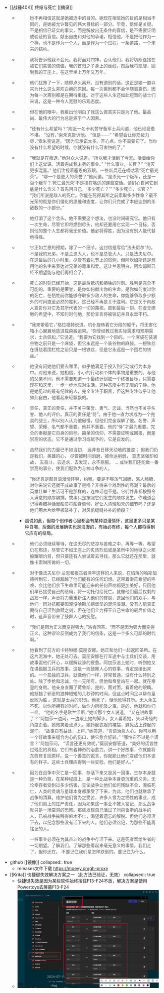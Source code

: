 - [[战锤40K]] 终结与死亡 [[摘录]]
	- > 她不再相信这就是她被选中的目的。她现在相信她的目的是相当不同的，是她被允许瞥见的伟大目标的一部分。毕竟，信仰是关键。不是相信已证实的事实，而是解放出无条件的盲信，是不需要证明或验证的盲信。献出自由和对他的承诺，相信他，不是把他作为一个神，也不是作为一个人，而是作为一个过程，一条道路，一个未来的结构。
	- > 我将告诉他我不会死。我将面对四神，否认他们，我将切断连接在被它们蒙骗的傀儡，我的首归之子身上的丝线，然后我将凯旋，回到我的王座上，在这里坐上万年又万年。
	- > 他们犹豫了一下，随即点头离开。没有道别的话。这正是她一直以来为什么这么喜欢白疤的原因。每一次离别都不会伴随着哀伤，因为每一次离别都是在期待重逢。对于这些人生还如此短暂的战士们来说，这是一种令人宽慰的乐观态度。
	- > 但在他的眼中，我看出他明白了我这么做其实只是为了他。最高尚、最伟大的行为总是源于个人因素。
	- > “还有什么希望吗？”附近一名卡利赞守备军士兵问道，他已经疲惫不堪。
	  > “没有，”索朱克告诉他。
	  > “但是——”
	  > “希望会让你筋疲力尽，”索朱克说道，“因为它承诺太多。开心点，你不需要它了。当你没有什么希望的时候，你就没有什么可害怕的了。”
	- > “我就是在撤退，”他对众人说道。“所以我才活到了今天。活着给你们上这堂课。活着完成我未尽的事业。”
	  “什么事业，长官？”
	  “消灭更多混蛋。”
	  他们注视着塞恩的双眼。一些新兵还在嘀咕着“死亡最光荣”。
	  “哪一个是更大的荣誉？”他问道。“是杀死一个叛军，还是一百个叛军？‘死亡最光荣’不是挂在嘴边的连篇空话。请扪心自问它到底是什么含义？首先问自己，‘多少死亡？’”
	  “多少死亡，长官？”
	  “我们所说是敌人的死亡。你能在死得其所之前索取多少性命？最不光荣的就是你们僵化的思维和态度，让你们只完成了本应达到的杀敌数的一小部分。”
	- > 他打消了这个念头。他不需要这个想法，也没时间研究它。他只有一次生命，尽管它即将燃到尽头，他却还要用它实现一个目标，否则他的整个人生都将毫无价值。他必将得胜，因为没有别人能代替他得胜。
	- > 它正如兰恩的预期，除了一个细节。这封信是写给“法夫尼尔”的。不是我的兄弟，不是兰恩大人，也不是总管大人。只是法夫尼尔。在这最后的几小时里，尽管有着礼节上的惯例，但阿坎姆斯还是想用他的名字来表达对兄弟的尊重和爱。这让兰恩明白，阿坎姆斯已经不期望能与他们再相会了。
	- > 死亡的时刻已经开始，这是最后抵抗和牺牲的时刻。胜利是完全不可能的。重要的是荣誉，是你如何献出你的生命，是你如何度过你的死亡，在牺牲前你能够夺取多少敌人的生命，你能够争取多少额外的时间直至必然的胜利。这已经不再是关于胜利。它是关于向敌人宣告你对它及其所代表的一切的蔑视，直到最后一刻。在虚无缥缈的希望中，不知何时何地，那份宣言将被铭记并且永垂不朽。
	- > “我来带着它，”格拉福特说道。机仆旋转着它分段的躯干，将无害化箱小心翼翼地放进载荷搬运架。“你曾经教过我实际需求和预期需求，士兵佩松，”它说道。“我要为它找到一个目的。一个麻袋在装满谷物之前只是一个麻袋，但它永远是一个装谷物的麻袋。一根铁丝在缠绕着围栏柱之前只是一根铁丝，但是它永远是一个围栏的铁丝。”
	- > 他没有问她他们要去哪里。似乎他满足于投入到行动或行为本身中。对他来说，她相信，小小的行动和个体的事物是重要的。与他的父亲不同，他不需要知道一个最终计划或一个终极目标，只需要现在和这里，一步一步地应对生活。这种态度中有无限的宁静。他是她见过的最有纪律的人，完全专注于职责，但这种专注似乎让他如此自由，他看起来轻飘飘的。
	- > 责任，真正的责任，并不关乎荣誉、勇气、忠诚。当然也不关乎名誉、他人的评价。真正的责任是“侍”。由于他一直力求成为一个完美的战士，所以别人认为他傲慢，但他们完全误解了他。名誉、声望、荣耀、名气都不重要。他并不重要。他的“侍”才最为重要。完全的奉献是它自身的目标。简单的信仰，不需要证明或回报，而是崇高的状态。它不是通过学习或赋予的，它是自发的。
	- > 虽然我们的力量已不如当初，
	  远非昔日移天动地的雄姿；
	  但我们仍是我们，英雄的心，
	  尽管被时间消磨，被命运削弱，
	  意志坚强却如故，
	  去奋斗，去追求，去发现，永不屈服。
	  ...
	  或许我们还能做一番崇高的事业，使我们配称为与神斗争的人。
	- > “你还真是颇具浪漫情怀啊，约翰。要是不够荡气回肠，感人肺腑，对你来说它还就不成故事了是吗？非得来个戏剧性的高潮？最后的英雄壮举？生活可不是那样的，连神话也不是。它们并非都按照令人满意的顺序编排。故事只是按照它们发生的顺序发生。你难道会记得希腊神话里船员将船身侧倾，好让人清理船壳的细节吗？还是他们用木片给甲板敲补丁，对风帆缝缝补补的桥段？”
		- 虽说如此，但每个创作者心里都会有某种浪漫情怀，这里更多只是某种自嘲，后面的发展确实也是浪漫的，有始必有终，每个人都将得到它应有的结局。
	- > 他们必须继续等待，在这无尽的悲凉与苦难之中，再等一等。希望仍在燃烧，尽管它不如王座上的炙热烈焰或是圣所中的地狱之火那般耀眼灼目，但只要还有人尝试着去寻找，那么它就还在那里，就像卡索琳所做的一切。
	- > 对于像法夫尼尔·兰恩和报丧者泽丰这样的人来说，在陷落的哈斯加德听到它，已经超越了他们能有的任何幻想。这带着渺茫希望的呼唤，会比他们余下生命里可能迎来的任何声响都更加美好，只因他们早已接受自己的结局，将一切托付给死亡。就像他们最后仅剩的战友一样，声音将力量重新注入他们的臂膀，送回他们的双手，与他们一同对抗那妄图淹没哈斯加德堡垒的混沌浪潮。没有人能真正期待自己活到救赎之刻，但在他们全力榨干自己生命的最后价值之时，这声音带来了鼓舞人心的抚慰。
	- > “我们是因为正义而变得强大，”洛肯回答。“而不是因为强大而变得正义。这种谬论反倒成为了我们的信条，这是一个多么可鄙的时代啊。”
	- > 她看到了前方的卡特琳娜·莫丽安娜。她正和他们一起返回圣所。在这片泥海中，她无处可去。莫丽安娜在行军途中与士兵们交谈，用故事逗他们开心，以缓解跋涉的疲惫。阿加莎追上她时，听到她又在讲孤胆卫兵的故事。这是一则鼓舞人心的轶事，肯定是编出来的。一个孤独的卫兵，就像他们一样，非常普通，没有什么特别之处。除了步枪和忠诚，他一无所有。但他和帝皇站在一起。就在帝皇的身侧。他亲身直面了荷鲁斯。是的，面对面，看着他的眼睛。他抵挡了邪恶的狼神短短的几秒钟的时间，但这点时间足以帮帝皇反败为胜 。这就是士兵的职责。他死了，但他死得其所。无人永生不死。以你所拥有的时间，做你力所能及之事。是的，他就和你们一样。
	  > “他的名字是欧兰涅斯，”她听那个女人说道。
	  > “又在讲故事了？”阿加莎一边问，一边跟上她的脚步。女人看着她，头以奇怪的角度歪着。她微笑着点点头。她拎起衣服的裙摆，避免沾上蹚起的泥泞。
	  > “故事自有益处，上将。”她答道，“言语治愈人心。你可以用一个好故事来缝合内心的伤口，使它愈合好转。”
	  > “哪怕它不过是个谎言？”阿加莎问。
	  > “谎言还更有效呢，”莫丽安娜答道，“美好的谎言胜过残忍的真相。它们有着神奇的治愈力。讲一个好故事，你就能将东西修复回原样。说一个善意的谎言，你就能让他们变成他们本该有的样子。这些士兵理应得到一些安慰。他们是好人。”
	- > 因为在战争中灭亡是一回事，存活下来又是另一回事。生存本身就是一种负担，在某种程度上，是一种比战争本身更沉重的义务。无论幸存者受到过多少伤害，无论战争让他们如何残缺不全，濒临死亡，人类的灵魂与星球本身都承受了下来，为此，他们也就继承了战争的清算。维护他们曾为之受苦，许多人曾为之牺牲的事业，成了他们肩上的庄严责任，因为如果这一事业不被人铭记，那么战争就只是一场空洞的恐怖。那些发现自己活过了同荷鲁斯的战争的人，已被战争摧残得麻木不仁，渴望着遗忘的解脱。但他们必须活下去，以纪念那些没有活下来的人。他们必须铭记，为那些不能再铭记的人。
	- > 一桩事业必须在为其奋斗的战争中存活下来。这是死者留给生者的一切期望。了解我们。了解那些看起来毫无意义的事情。我们走了，但你还在。
	  > 不要记住我们是怎样跌倒的。要记住为什么。
- github [[镜像]]
  collapsed:: true
	- releases文件下载 <https://moeyy.cn/gh-proxy>
- [[Krita]] 快捷键失效解决方案之一（此方法已验证，无效）
  collapsed:: true
	- 快捷键失效是因为某些软件始终按住F13-F24不放，解决方案是使用Powertoys去屏蔽F13-F24
	- ![image.png](../assets/image_1720839494786_0.png)